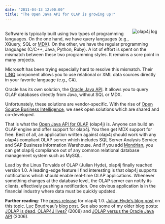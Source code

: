 ```yaml
---
date: "2011-04-13 12:00:00"
title: "The Open Java API for OLAP is growing up!"
---
```




<img decoding="async" style="margin: 10px; float: right;" src="http://www.olap4j.org/images/olap4j_logo.png" alt="olap4j log" /><br/>
Software is typically built using two types of programming languages. On the one hand, we have query languages (e.g., XQuery, SQL or [MDX](https://en.wikipedia.org/wiki/Multidimensional_Expressions)). On the other, we have the regular programming languages (C/C++, Java, Python, Ruby). A lot of effort is spent on the mismatch between these two programming styles. It remains a sore point in many projects.

Microsoft has been trying especially hard to resolve this mismatch. Their [LINQ](https://en.wikipedia.org/wiki/Language_Integrated_Query) component allows you to use relational or XML data sources directly in your favorite language (e.g., C#).

Oracle has its own solution, the [Oracle Java API](https://en.wikipedia.org/wiki/Oracle_OLAP). It allows you to query OLAP databases directly from Java, without SQL or MDX.

Unfortunately, these solutions are vendor-specific. With the rise of [Open Source Business Intelligence](https://en.wikipedia.org/wiki/Business_intelligence_tools#Open_source_free_products), we seek open solutions which are shared and co-developed.

That is what the [Open Java API for OLAP](http://www.olap4j.org/) (olap4j) is. Anyone can build an OLAP engine and offer support for olap4j. You then get MDX support for free. Best of all, an application written against olap4j should work with any olap4j-compliant OLAP server which includes SQL Server Analysis Service and SAP Business Information Warehouse. And if you add [Mondrian](http://sourceforge.net/projects/mondrian/), you can get olap4j compliance out of any common relational database management system such as MySQL.

Lead by the Linus Torvalds of OLAP (Julian Hyde), olap4j finally reached version 1.0. A leading-edge feature I find interesting is that olap4j supports notifications which should enable real-time OLAP applications. Whenever something changes at the database level, the OLAP server can notify its clients, effectively pushing a notification. One obvious application is in the financial industry where data must be quickly updated.

__Further reading__: The [press release](http://www.pentaho.com/news/releases/pentaho-announces-a-new-era-in-open-standards-for-analytics/) for olap4j 1.0. [Julian Hyde&rsquo;s blog post](https://julianhyde.blogspot.com/2011/04/olap4j-version-10-released.html) on this topic. [Luc Boudreau&rsquo;s blog post](https://devdonkey.blogspot.com/2011/04/olap4j-10-is-here.html). See also some of my older blog posts: [JOLAP is dead, OLAP4J lives?](/lemire/blog/2008/11/06/jolap-is-dead-olap4j-lives/) (2008) and [JOLAP versus the Oracle Java API](/lemire/blog/2006/01/17/jolap-versus-the-oracle-java-api/) (2006).

